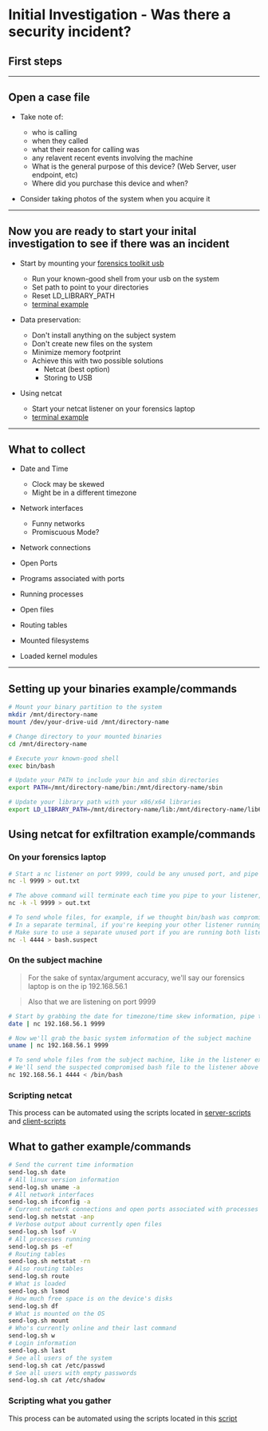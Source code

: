 # Initial Investigation - Was there a security incident?

## First steps 
---
## Open a case file
- Take note of: 
    - who is calling 
    - when they called 
    - what their reason for calling was 
    - any relavent recent events involving the machine
    - What is the general purpose of this device? (Web Server, user endpoint, etc)
    - Where did you purchase this device and when?

- Consider taking photos of the system when you acquire it

---

## Now you are ready to start your inital investigation to see if there was an incident
- Start by mounting your [forensics toolkit usb](./preparation.md) 
    - Run your known-good shell from your usb on the system
    - Set path to point to your directories 
    - Reset LD_LIBRARY_PATH
    - [terminal example](#mounting-your-usb)

- Data preservation:
    - Don't install anything on the subject system
    - Don't create new files on the system
    - Minimize memory footprint
    - Achieve this with two possible solutions
        - Netcat (best option)
        - Storing to USB 

- Using netcat 
    - Start your netcat listener on your forensics laptop
    - [terminal example](#using-netcat-for-exfiltration-examplecommands)

---

## What to collect
- Date and Time
    - Clock may be skewed
    - Might be in a different timezone

- Network interfaces
    - Funny networks
    - Promiscuous Mode?

- Network connections

- Open Ports

- Programs associated with ports

- Running processes

- Open files

- Routing tables

- Mounted filesystems

- Loaded kernel modules
---

## Setting up your binaries example/commands

```bash
# Mount your binary partition to the system
mkdir /mnt/directory-name
mount /dev/your-drive-uid /mnt/directory-name

# Change directory to your mounted binaries
cd /mnt/directory-name

# Execute your known-good shell
exec bin/bash

# Update your PATH to include your bin and sbin directories
export PATH=/mnt/directory-name/bin:/mnt/directory-name/sbin

# Update your library path with your x86/x64 libraries 
export LD_LIBRARY_PATH=/mnt/directory-name/lib:/mnt/directory-name/lib64

```

## Using netcat for exfiltration example/commands
### On your forensics laptop
```bash
# Start a nc listener on port 9999, could be any unused port, and pipe the output to out.txt, could be any file name
nc -l 9999 > out.txt

# The above command will terminate each time you pipe to your listener, we're going to keep it alive with the -k argument
nc -k -l 9999 > out.txt

# To send whole files, for example, if we thought bin/bash was compromised
# In a separate terminal, if you're keeping your other listener running
# Make sure to use a separate unused port if you are running both listeners at the same time
nc -l 4444 > bash.suspect
```

### On the subject machine
> For the sake of syntax/argument accuracy, we'll say our forensics laptop is on the ip 192.168.56.1

> Also that we are listening on port 9999
```bash
# Start by grabbing the date for timezone/time skew information, pipe to your forensics laptop nc listener from above
date | nc 192.168.56.1 9999

# Now we'll grab the basic system information of the subject machine
uname | nc 192.168.56.1 9999

# To send whole files from the subject machine, like in the listener example above, use a command similar to this
# We'll send the suspected compromised bash file to the listener above
nc 192.168.56.1 4444 < /bin/bash
```

### Scripting netcat
This process can be automated using the scripts located in [server-scripts](../scripts/server-netcat/) and [client-scripts](../scripts/client-netcat/)

## What to gather example/commands
```bash
# Send the current time information
send-log.sh date 
# All linux version information
send-log.sh uname -a
# All network interfaces
send-log.sh ifconfig -a
# Current network connections and open ports associated with processes
send-log.sh netstat -anp
# Verbose output about currently open files
send-log.sh lsof -V
# All processes running
send-log.sh ps -ef
# Routing tables
send-log.sh netstat -rn
# Also routing tables
send-log.sh route
# What is loaded
send-log.sh lsmod
# How much free space is on the device's disks
send-log.sh df
# What is mounted on the OS
send-log.sh mount
# Who's currently online and their last command
send-log.sh w
# Login information
send-log.sh last
# See all users of the system 
send-log.sh cat /etc/passwd
# See all users with empty passwords
send-log.sh cat /etc/shadow
```

### Scripting what you gather
This process can be automated using the scripts located in this [script](../scripts/initial-scan.sh)


